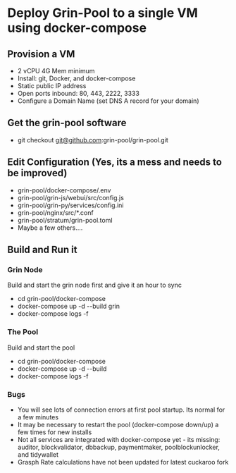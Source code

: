 # Deploy Grin-Pool to a single VM using docker-compose

## Provision a VM
* 2 vCPU 4G Mem minimum
* Install: git, Docker,  and docker-compose
* Static public IP address
* Open ports inbound: 80, 443, 2222, 3333
* Configure a Domain Name (set DNS A record for your domain)

## Get the grin-pool software
* git checkout git@github.com:grin-pool/grin-pool.git

## Edit Configuration (Yes, its a mess and needs to be improved)
* grin-pool/docker-compose/.env
* grin-pool/grin-js/webui/src/config.js
* grin-pool/grin-py/services/config.ini
* grin-pool/nginx/src/\*.conf
* grin-pool/stratum/grin-pool.toml
* Maybe a few others....

## Build and Run it
### Grin Node
Build and start the grin node first and give it an hour to sync
* cd grin-pool/docker-compose
* docker-compose up -d --build grin
* docker-compose logs -f

### The Pool
Build and start the pool
* cd grin-pool/docker-compose
* docker-compose up -d --build
* docker-compose logs -f

### Bugs
* You will see lots of connection errors at first pool startup.  Its normal for a few minutes
* It may be necessary to restart the pool (docker-compose down/up) a few times for new installs
* Not all services are integrated with docker-compose yet - its missing: auditor, blockvalidator, dbbackup, paymentmaker, poolblockunlocker, and tidywallet
* Grasph Rate calculations have not been updated for latest cuckaroo fork
